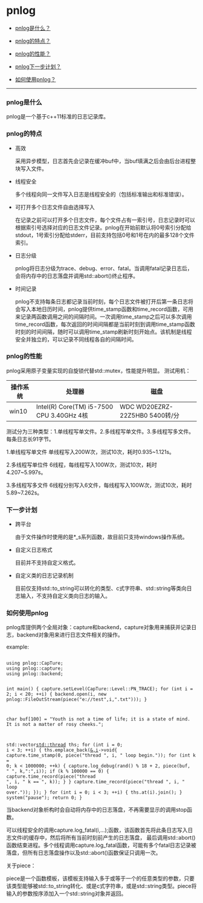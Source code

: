 ﻿# pnlog
* [pnlog是什么？](#what-is-pnlog)

* [pnlog的特点？](#characteristic)

* [pnlog的性能？](#performance)

* [pnlog下一步计划？](#next-step)

* [如何使用pnlog？](#how-to-use-pnlog)
***
### <span id = "what-is-pnlog"> pnlog是什么</span> #
pnlog是一个基于c++11标准的日志记录库。
### <span id = "characteristic"> pnlog的特点</span> #
* 高效

    采用异步模型，日志首先会记录在缓冲buf中，当buf填满之后会由后台进程整块写入文件。

* 线程安全

    多个线程向同一文件写入日志是线程安全的（包括标准输出和标准错误）。

* 可打开多个日志文件自由选择写入

    在记录之前可以打开多个日志文件，每个文件占有一索引号，日志记录时可以根据索引号选择对应的日志文件记录。pnlog在开始前默认将0号索引分配给stdout，1号索引分配给stderr，目前支持包括0号和1号在内的最多128个文件索引。
    
* 日志分级

    pnlog将日志分级为trace、debug、error、fatal。当调用fatal记录日志后，会将内存中的日志落盘并调用std::abort()终止程序。

* 时间记录

    pnlog不支持每条日志都记录当前时刻，每个日志文件被打开后第一条日志将会写入本地日历时间，pnlog提供time_stamp函数和time_record函数，可用来记录两函数调用之间的间隔时间。一次调用time_stamp之后可以多次调用time_record函数，每次返回的时间间隔都是当前时刻到调用time_stamp函数时刻的时间间隔，随时可以调用time_stamp刷新时刻开始点。该机制是线程安全并独立的，可以记录不同线程各自的间隔时间。

    
### <span id = "performance">pnlog的性能</span> #
pnlog采用原子变量实现的自旋锁代替std::mutex，性能提升明显。
测试用机：

 操作系统 | 处理器 | 磁盘
------| ------ | ------
win10 | Intel(R) Core(TM) i5-7500 CPU 3.40GHz 4核 | WDC WD20EZRZ-22Z5HB0 5400转/分

测试分为三种类型：1.单线程写单文件。2.多线程写单文件。3.多线程写多文件。每条日志长91字节。

1.单线程写单文件
单线程写入200W次，测试10次，耗时0.935~1.121s。

2.多线程写单位件
6线程，每线程写入100W次，测试10次，耗时4.207~5.997s。

3.多线程写多文件
6线程分别写入6文件，每线程写入100W次，测试10次，耗时5.89~7.262s。

### <span id = "next-step">下一步计划</span>
* 跨平台

    由于文件操作时使用的是*_s系列函数，故目前只支持windows操作系统。

* 自定义日志格式
    
    目前并不支持自定义格式。
    
* 自定义类的日志记录机制
    
    目前仅支持std::to_string可以转化的类型、c式字符串、std::string等类向日志输入，不支持自定义类向日志的输入。
    
### <span id = "how-to-use-pnlog"> 如何使用pnlog</span> #
pnlog库提供两个全局对象：capture和backend，capture对象用来捕获并记录日志，backend对象用来进行日志文件相关的操作。

example:

<code>
using pnlog::CapTure;
using pnlog::capture;
using pnlog::backend;

int main()
{
  capture.setLevel(CapTure::Level::PN_TRACE);
  for (int i = 2; i < 20; ++i) {
    backend.open(i, new pnlog::FileOutStream(piece("e://test",i,".txt")));
  }

  char buf[100] = "Youth is not a time of life; it is a state of mind. It is not a matter of rosy cheeks.";

  std::vector<std::thread> ths;
  for (int i = 0; i < 3; ++i) {
    ths.emplace_back([&,i]()->void{
      capture.time_stamp(0, piece("thread ", i, " loop begin."));
      for (int k = 0; k < 1000000; ++k) {
        capture.log_debug(rand() % 18 + 2, piece(buf, " ", k,":",i));
        if (k % 100000 == 0) {
          capture.time_record(piece("thread ", i, " k == ", k));
        }
      }
      capture.time_record(piece("thread ", i, " loop over."));
    });
  }
  for (int i = 0; i < 3; ++i) {
    ths.at(i).join();
  }
  system("pause");
  return 0;
}
</code>

当backend对象析构时会自动将内存中的日志落盘，不再需要显示的调用stop函数。

可以线程安全的调用capture.log_fatal(i,...);函数，该函数首先将此条日志写入日志文件i的缓存中，然后将所有当前时刻前产生的日志落盘，
最后调用std::abort()函数结束进程。多个线程调用capture.log_fatal函数，可能有多个fatal日志记录被落盘，但所有日志落盘操作以及std::abort()函数保证只调用一次。

关于piece：

piece是一个函数模板，该模板支持输入多于或等于一个的任意类型的参数，只要该类型能够被std::to_string转化、或是c式字符串，或是std::string类型。piece将输入的参数按序添加入一个std::string对象并返回。